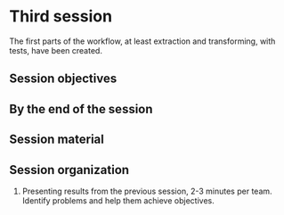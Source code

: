 # Third session

The first parts of the workflow, at least extraction and transforming, with
tests, have been created.

## Session objectives


## By the end of the session


## Session material


## Session organization

1. Presenting results from the previous session, 2-3 minutes per team. Identify
   problems and help them achieve objectives.
